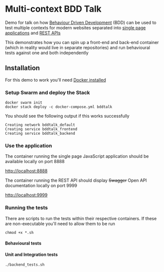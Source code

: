 # Multi-context BDD Talk

Demo for talk on how [Behaviour Driven Development](https://en.wikipedia.org/wiki/Behavior-driven_development) (BDD) can be used to test multiple contexts for modern websites separated into [single page applications](https://en.wikipedia.org/wiki/Single-page_application) and [REST APIs](https://en.wikipedia.org/wiki/Application_programming_interface#Web_APIs)

This demonstrates how you can spin up a front-end and back-end container (which in reality would live in separate repositories) and run behavioural tests against one and both independently

## Installation

For this demo to work you'll need [Docker installed](https://docs.docker.com/engine/installation/)

### Setup Swarm and deploy the Stack

    docker swarm init
    docker stack deploy -c docker-compose.yml bddtalk
    
You should see the following output if this works successfully

    Creating network bddtalk_default
    Creating service bddtalk_frontend
    Creating service bddtalk_backend

### Use the application

The container running the single page JavaScript application should be available locally on port 8888

[http://localhost:8888](http://localhost:8888)

The container running the REST API should display ~~Swagger~~ Open API documentation locally on port 9999

[http://localhost:9999](http://localhost:9999)
    
### Running the tests

There are scripts to run the tests within their respective containers. If these are non-executable you'll need to allow them to be run
    
    chmod +x *.sh

#### Behavioural tests

#### Unit and Integration tests

    ./backend_tests.sh


